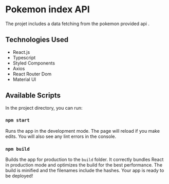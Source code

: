 # Pokemon index API 

The projet includes a data fetching from the pokemon provided api .

## Technologies Used

- React.js
- Typescript
- Styled Components
- Axios
- React Router Dom
- Material UI

## Available Scripts

In the project directory, you can run:

### `npm start`

Runs the app in the development mode. The page will reload if you make edits. You will also see any lint errors in the console.

### `npm build`

Builds the app for production to the `build` folder. It correctly bundles React in production mode and optimizes the build for the best performance. The build is minified and the filenames include the hashes. Your app is ready to be deployed!
